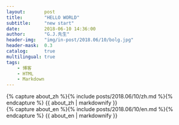 ```yaml
---
layout:       post
title:        "HELLO WORLD"
subtitle:     "new start"
date:         2018-06-10 14:36:00
author:       "G.J.先生"
header-img:   "img/in-post/2018.06/10/bolg.jpg"
header-mask:  0.3
catalog:      true
multilingual: true
tags:
    - 博客
    - HTML
    - Markdown
---
```


<!-- Chinese Version -->
<div class="zh post-container">
    {% capture about_zh %}{% include posts/2018.06/10/zh.md %}{% endcapture %}
    {{ about_zh | markdownify }}
</div>

<!-- English Version -->
<div class="en post-container">
    {% capture about_en %}{% include posts/2018.06/10/en.md %}{% endcapture %}
    {{ about_en | markdownify }}
</div>
